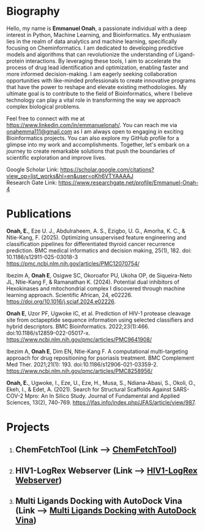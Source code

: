 # Biography
Hello, my name is **Emmanuel Onah**, a passionate individual with a deep interest in Python, Machine Learning, and Bioinformatics. My enthusiasm lies in the realm of data analytics and machine learning, specifically focusing on Cheminformatics. I am dedicated to developing predictive models and algorithms that can revolutionize the understanding of Ligand-protein interactions. By leveraging these tools, I aim to accelerate the process of drug lead identification and optimization, enabling faster and more informed decision-making.
I am eagerly seeking collaboration opportunities with like-minded professionals to create innovative programs that have the power to reshape and elevate existing methodologies. My ultimate goal is to contribute to the field of Bioinformatics, where I believe technology can play a vital role in transforming the way we approach complex biological problems.

Feel free to connect with me at https://www.linkedin.com/in/emmanuelonah/. You can reach me via onahemma111@gmail.com as I am always open to engaging in exciting Bioinformatics projects. You can also explore my GitHub profile for a glimpse into my work and accomplishments. Together, let's embark on a journey to create remarkable solutions that push the boundaries of scientific exploration and improve lives.

Google Scholar Link: https://scholar.google.com/citations?view_op=list_works&hl=en&user=oKh6VTYAAAAJ  
Research Gate Link: https://www.researchgate.net/profile/Emmanuel-Onah-4  

# Publications

**Onah, E.**, Eze U. J., Abdulraheem, A. S., Ezigbo, U. G., Amorha, K. C., & Ntie-Kang, F. (2025). Optimizing unsupervised feature engineering and classification pipelines for differentiated thyroid cancer recurrence prediction. BMC medical informatics and decision making, 25(1), 182. doi: 10.1186/s12911-025-03018-3    
https://pmc.ncbi.nlm.nih.gov/articles/PMC12070754/

Ibezim A, **Onah E**, Osigwe SC, Okoroafor PU, Ukoha OP, de Siqueira-Neto JL, Ntie-Kang F, & Ramanathan K. (2024). Potential dual inhibitors of Hexokinases and mitochondrial complex I discovered through machine learning approach. Scientific African, 24, e02226.  
https://doi.org/10.1016/j.sciaf.2024.e02226. 

**Onah E**, Uzor PF, Ugwoke IC, et al. Prediction of HIV-1 protease cleavage site from octapeptide sequence information using selected classifiers and hybrid descriptors. BMC Bioinformatics. 2022;23(1):466. doi:10.1186/s12859-022-05017-x.   
https://www.ncbi.nlm.nih.gov/pmc/articles/PMC9641908/

Ibezim A, **Onah E**, Dim EN, Ntie-Kang F. A computational multi-targeting approach for drug repositioning for psoriasis treatment. BMC Complement Med Ther. 2021;21(1): 193. doi:10.1186/s12906-021-03359-2.   
https://www.ncbi.nlm.nih.gov/pmc/articles/PMC8258956/

**Onah, E.**, Ugwoke, I., Eze, U., Eze, H., Musa, S., Ndiana-Abasi, S., Okoli, O., Ekeh, I., & Edet, A. (2021). Search for Structural Scaffolds Against SARS-COV-2 Mpro: An In Silico Study. Journal of Fundamental and Applied Sciences, 13(2), 740-769. 
https://jfas.info/index.php/JFAS/article/view/987.   
# Projects
1. ## ChemFetchTool (Link ⟶ [ChemFetchTool](https://chemfetchtool.streamlit.app/))
2. ## HIV1-LogRex Webserver (Link ⟶ [HIV1-LogRex Webserver](https://hiv-1-logrex.streamlit.app/))
3. ## Multi Ligands Docking with AutoDock Vina (Link ⟶ [Multi Ligands Docking with AutoDock Vina](https://github.com/OnahPmi/Multiple-Ligand-Docking-with-Vina))


<!--- ![Streamlit App](https://static.streamlit.io/badges/streamlit_badge_black_white.svg) --->

<!---
OnahPmi/OnahPmi is a ✨ special ✨ repository because its `README.md` (this file) appears on your GitHub profile.
You can click the Preview link to take a look at your changes.
--->
